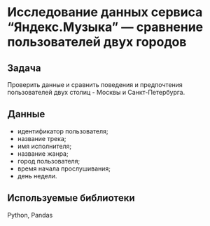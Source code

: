 # Исследование данных сервиса “Яндекс.Музыка” — сравнение пользователей двух городов


## Задача
Проверить данные и сравнить поведения и предпочтения пользователей двух столиц - Москвы и Санкт-Петербурга.
## Данные
- идентификатор пользователя;
- название трека;
- имя исполнителя;
- название жанра;
- город пользователя;
- время начала прослушивания;
- день недели.
## Используемые библиотеки

Python, Pandas
